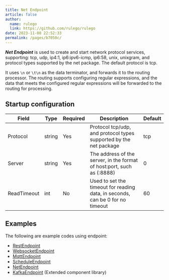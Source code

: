 ```yaml
---
title: Net Endpoint
article: false
author: 
  name: rulego
  link: https://github.com/rulego/rulego
date: 2023-11-08 22:52:33
permalink: /pages/b7050c/
---
```


***Net Endpoint*** is used to create and start network protocol services, supporting: tcp, udp, ip4:1, ip6:ipv6-icmp, ip6:58, unix, unixgram, and protocol types supported by the net package. The default protocol is tcp.

It uses `\n` or `\t\n` as the data terminator, and forwards it to the routing processor. The routing supports configuring regular expressions, and the data that meets the configured regular expressions will be forwarded to the routing for processing.

## Startup configuration

| Field       | Type   | Required | Description                                                                   | Default |
|-------------|--------|----------|-------------------------------------------------------------------------------|---------|
| Protocol    | string | Yes      | Protocol tcp/udp, and protocol types supported by the net package             | tcp     |
| Server      | string | Yes      | The address of the server, in the format of host:port, such as (:8888)        | 0       |
| ReadTimeout | int    | No       | Used to set the timeout for reading data, in seconds, can be 0 for no timeout | 60      |

## Examples

The following are example codes using endpoint:
- [RestEndpoint](https://github.com/rulego/rulego/tree/main/examples/http_endpoint/http_endpoint.go)
- [WebsocketEndpoint](https://github.com/rulego/rulego/tree/main/endpoint/websocket/websocket_test.go)
- [MqttEndpoint](https://github.com/rulego/rulego/tree/main/endpoint/mqtt/mqtt_test.go)
- [ScheduleEndpoint](https://github.com/rulego/rulego/tree/main/endpoint/schedule/schedule_test.go)
- [NetEndpoint](https://github.com/rulego/rulego/tree/main/endpoint/net/net_test.go)
- [KafkaEndpoint](https://github.com/rulego/rulego-components/blob/main/endpoint/kafka/kafka_test.go) (Extended component library)